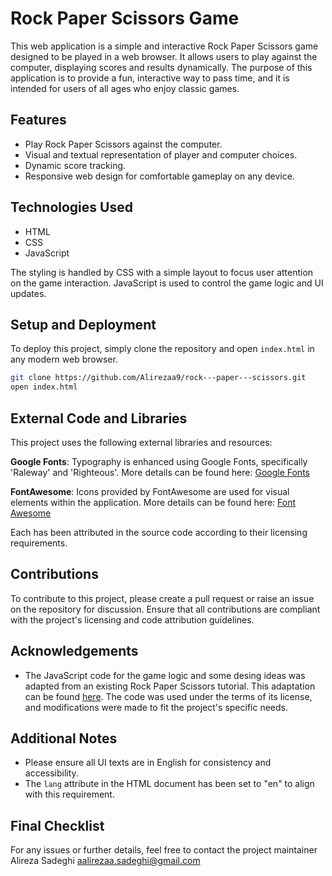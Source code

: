 # Rock Paper Scissors Game

This web application is a simple and interactive Rock Paper Scissors game designed to be played in a web browser. It allows users to play against the computer, displaying scores and results dynamically. The purpose of this application is to provide a fun, interactive way to pass time, and it is intended for users of all ages who enjoy classic games.

## Features

- Play Rock Paper Scissors against the computer.
- Visual and textual representation of player and computer choices.
- Dynamic score tracking.
- Responsive web design for comfortable gameplay on any device.

## Technologies Used

- HTML
- CSS
- JavaScript

The styling is handled by CSS with a simple layout to focus user attention on the game interaction. JavaScript is used to control the game logic and UI updates.

## Setup and Deployment

To deploy this project, simply clone the repository and open `index.html` in any modern web browser.

```bash
git clone https://github.com/Alirezaa9/rock---paper---scissors.git
open index.html
```


## External Code and Libraries

This project uses the following external libraries and resources:

**Google Fonts**: Typography is enhanced using Google Fonts, specifically 'Raleway' and 'Righteous'. More details can be found here: [Google Fonts](https://fonts.google.com/)

**FontAwesome**: Icons provided by FontAwesome are used for visual elements within the application. More details can be found here: [Font Awesome](https://fontawesome.com/)

Each has been attributed in the source code according to their licensing requirements.

## Contributions

To contribute to this project, please create a pull request or raise an issue on the repository for discussion. Ensure that all contributions are compliant with the project's licensing and code attribution guidelines.

## Acknowledgements

- The JavaScript code for the game logic and some desing ideas was adapted from an existing Rock Paper Scissors tutorial. This adaptation can be found [here](https://youtu.be/3uKdQx-SZ5A?si=1JrRGV-GyLuzI25b). The code was used under the terms of its license, and modifications were made to fit the project's specific needs.

## Additional Notes

- Please ensure all UI texts are in English for consistency and accessibility.
- The `lang` attribute in the HTML document has been set to "en" to align with this requirement.


## Final Checklist


For any issues or further details, feel free to contact the project maintainer Alireza Sadeghi <aalirezaa.sadeghi@gmail.com>